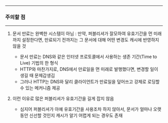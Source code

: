-----
### 주의할 점
-----
1. 문서 만료는 완벽한 시스템이 아님 : 만약, 퍼블리셔가 잘모하여 유효기간을 먼 미래까지 설정한다면, 만료되기 전까지는 그 문서에 대해 어떤 변경도 캐시에 반영하지 않을 것
   - 문서 만료는 DNS와 같은 인터넷 프로토콜에서 사용하는 생존 기간(Time to Live) 기법의 한 형식
   - HTTP와 마찬가지로, DNS에서 만료일을 먼 미래로 발행했다면, 변경할 일이 생길 때 문제갑생김
   - 그러나 HTTP는 DNS와 달리 클라이언트가 만료일을 덮어쓰고 강제로 로딩할 수 있는 메커니즘 제공

2. 이런 이유로 많은 퍼블리셔가 유효기간을 길게 잡지 않음
   - 심지어 퍼블리셔가 아예 유효기간을 사용조차 하지 않아서, 문서가 얼마나 오랫동안 신선할 것인지 캐시가 알기 어렵게 되는 경우도 존재
